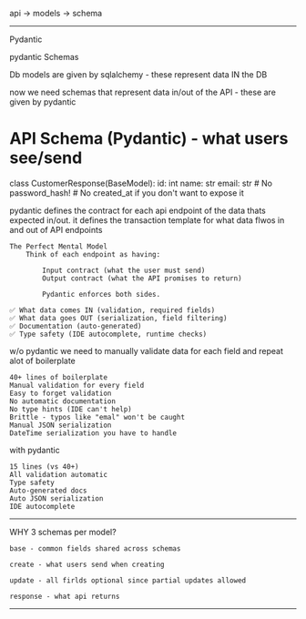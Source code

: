 
api -> models -> schema 


--------------------------



Pydantic 

pydantic Schemas

Db models are given by sqlalchemy - these represent data IN the DB

now we need schemas that represent data in/out of the API - these are given by pydantic

# API Schema (Pydantic) - what users see/send
class CustomerResponse(BaseModel):
    id: int
    name: str
    email: str
    # No password_hash!
    # No created_at if you don't want to expose it

pydantic defines the contract for each api endpoint of
the data thats expected in/out. it defines the transaction template for what data flwos in and out of API endpoints

    The Perfect Mental Model
        Think of each endpoint as having:

            Input contract (what the user must send)
            Output contract (what the API promises to return)

            Pydantic enforces both sides.

    ✅ What data comes IN (validation, required fields)
    ✅ What data goes OUT (serialization, field filtering)
    ✅ Documentation (auto-generated)
    ✅ Type safety (IDE autocomplete, runtime checks)

w/o pydantic
    we need to manually validate data for each field
    and repeat alot of boilerplate

    40+ lines of boilerplate
    Manual validation for every field
    Easy to forget validation
    No automatic documentation
    No type hints (IDE can't help)
    Brittle - typos like "emal" won't be caught
    Manual JSON serialization
    DateTime serialization you have to handle

with pydantic

    15 lines (vs 40+)
    All validation automatic
    Type safety
    Auto-generated docs
    Auto JSON serialization
    IDE autocomplete


--------------------------
WHY 3 schemas per model?

    base - common fields shared across schemas

    create - what users send when creating 

    update - all firlds optional since partial updates allowed

    response - what api returns

-----------------------------

